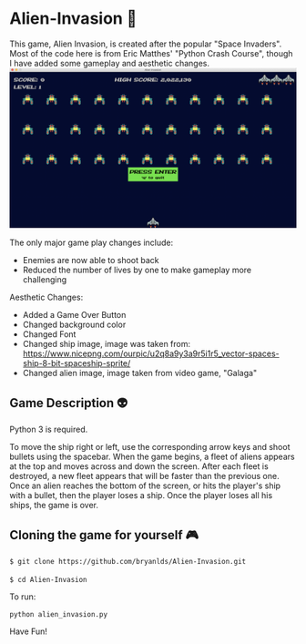 # Alien-Invasion 🚀
This game, Alien Invasion, is created after the popular "Space Invaders". Most of the code here is from Eric Matthes' "Python Crash Course", though I have added  some gameplay and aesthetic changes.
![Alien Invasion Start Screen](/startscreen.png)

The only major game play changes include:
* Enemies are now able to shoot back
* Reduced the number of lives by one to make gameplay more challenging

Aesthetic Changes:
* Added a Game Over Button
* Changed background color
* Changed Font
* Changed ship image, image was taken from:
https://www.nicepng.com/ourpic/u2q8a9y3a9r5i1r5_vector-spaces-ship-8-bit-spaceship-sprite/
* Changed alien image, image taken from video game, "Galaga"

## Game Description 👽
  
Python 3 is required.

To move the ship right or left, use the corresponding arrow keys and shoot bullets using the spacebar. When the game begins, a fleet of aliens appears at the top and moves across and down the screen. After each fleet is destroyed, a new fleet appears that will be faster than the previous one. Once an alien reaches the bottom of the screen, or hits the player's ship with a bullet, then the player loses a ship. Once the player loses all his ships, the game is over.

## Cloning the game for yourself 🎮

```
$ git clone https://github.com/bryanlds/Alien-Invasion.git

$ cd Alien-Invasion
```
To run:

```
python alien_invasion.py
```

Have Fun!

